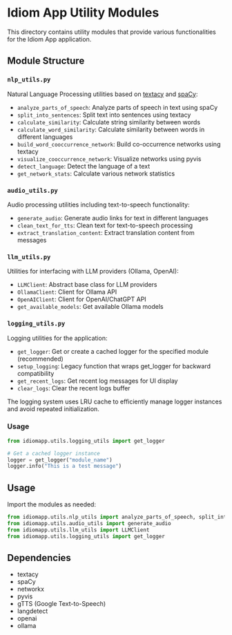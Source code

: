 # Idiom App Utility Modules

This directory contains utility modules that provide various functionalities for the Idiom App application.

## Module Structure

### `nlp_utils.py`

Natural Language Processing utilities based on [textacy](https://textacy.readthedocs.io/) and [spaCy](https://spacy.io/):

- `analyze_parts_of_speech`: Analyze parts of speech in text using spaCy
- `split_into_sentences`: Split text into sentences using textacy
- `calculate_similarity`: Calculate string similarity between words
- `calculate_word_similarity`: Calculate similarity between words in different languages
- `build_word_cooccurrence_network`: Build co-occurrence networks using textacy
- `visualize_cooccurrence_network`: Visualize networks using pyvis
- `detect_language`: Detect the language of a text
- `get_network_stats`: Calculate various network statistics

### `audio_utils.py`

Audio processing utilities including text-to-speech functionality:

- `generate_audio`: Generate audio links for text in different languages
- `clean_text_for_tts`: Clean text for text-to-speech processing
- `extract_translation_content`: Extract translation content from messages

### `llm_utils.py`

Utilities for interfacing with LLM providers (Ollama, OpenAI):

- `LLMClient`: Abstract base class for LLM providers
- `OllamaClient`: Client for Ollama API
- `OpenAIClient`: Client for OpenAI/ChatGPT API
- `get_available_models`: Get available Ollama models

### `logging_utils.py`

Logging utilities for the application:

- `get_logger`: Get or create a cached logger for the specified module (recommended)
- `setup_logging`: Legacy function that wraps get_logger for backward compatibility
- `get_recent_logs`: Get recent log messages for UI display
- `clear_logs`: Clear the recent logs buffer

The logging system uses LRU cache to efficiently manage logger instances and avoid repeated initialization.

### Usage

```python
from idiomapp.utils.logging_utils import get_logger

# Get a cached logger instance
logger = get_logger("module_name")
logger.info("This is a test message")
```

## Usage

Import the modules as needed:

```python
from idiomapp.utils.nlp_utils import analyze_parts_of_speech, split_into_sentences
from idiomapp.utils.audio_utils import generate_audio
from idiomapp.utils.llm_utils import LLMClient
from idiomapp.utils.logging_utils import get_logger
```

## Dependencies

- textacy
- spaCy
- networkx
- pyvis
- gTTS (Google Text-to-Speech)
- langdetect
- openai
- ollama
